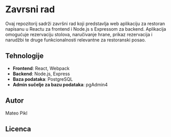 # Zavrsni rad

Ovaj repozitorij sadrži završni rad koji predstavlja web aplikaciju za restoran napisanu u Reactu za frontend i Node.js s Expressom za backend. Aplikacija omogućuje rezervaciju stolova, naručivanje hrane, prikaz rezervacija i narudžbi te druge funkcionalnosti relevantne za restoranski posao.

## Tehnologije

- **Frontend**: React, Webpack
- **Backend**: Node.js, Express
- **Baza podataka**: PostgreSQL
- **Admin sučelje za bazu podataka**: pgAdmin4

## Autor
Mateo Pikl

## Licenca



